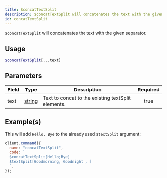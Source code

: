 ```yaml
---
title: $concatTextSplit
description: $concatTextSplit will concatenates the text with the given separator.
id: concatTextSplit
---
```


`$concatTextSplit` will concatenates the text with the given separator.

## Usage

```php
$concatTextSplit[...text]
```

## Parameters

| Field | Type                                                                                              | Description                                        | Required |
| ----- | ------------------------------------------------------------------------------------------------- | -------------------------------------------------- | :------: |
| text  | [string](https://developer.mozilla.org/en-US/docs/Web/JavaScript/Reference/Global_Objects/String) | Text to concat to the existing textSplit elements. |   true   |

## Example(s)

This will add `Hello, Bye` to the already used `$textSplit` argument:

```javascript
client.command({
  name: "concatTextSplit",
  code: `
  $concatTextSplit[Hello;Bye]
  $textSplit[Goodmorning, Goodnight;, ]
  `,
});
```
